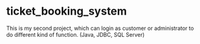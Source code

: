 # ticket_booking_system
This is my second project, which can login as customer or administrator to do different kind of function.  (Java, JDBC, SQL Server)
